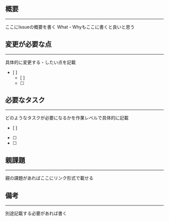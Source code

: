 ## 概要
---
ここにIssueの概要を書く
What・Whyもここに書くと良いと思う
 
## 変更が必要な点
---
具体的に変更する・したい点を記載
- [ ]
  - [ ]
  - [ ]
 
## 必要なタスク
---
どのようなタスクが必要になるかを作業レベルで具体的に記載
- [ ]
- [ ]
- [ ]

 
## 親課題
---
親の課題があればここにリンク形式で載せる
 

## 備考
---
別途記載する必要があれば書く
